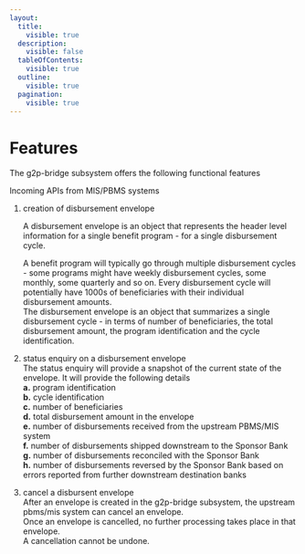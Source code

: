```yaml
---
layout:
  title:
    visible: true
  description:
    visible: false
  tableOfContents:
    visible: true
  outline:
    visible: true
  pagination:
    visible: true
---
```


# Features

The g2p-bridge subsystem offers the following functional features

Incoming APIs from MIS/PBMS systems

1.  creation of disbursement envelope

    A disbursement envelope is an object that represents the header level information for a single benefit program - for a single disbursement cycle.

    A benefit program will typically go through multiple disbursement cycles - some programs might have weekly disbursement cycles, some monthly, some quarterly and so on. Every disbursement cycle will potentially have 1000s of beneficiaries with their individual disbursement amounts.\
    The disbursement envelope is an object that summarizes a single disbursement cycle - in terms of number of beneficiaries,  the total disbursement amount, the program identification and the cycle identification.
2. status enquiry on a disbursement envelope\
   The status enquiry will provide a snapshot of the current state of the envelope. It will provide the following details\
   **a.** program identification\
   **b.** cycle identification\
   **c.** number of beneficiaries\
   **d.** total disbursement amount in the envelope\
   **e.** number of disbursements received from the upstream PBMS/MIS system\
   **f.** number of disbursements shipped downstream to the Sponsor Bank\
   **g.** number of disbursements reconciled with the Sponsor Bank\
   **h.** number of disbursements reversed by the Sponsor Bank based on errors reported from further downstream destination banks&#x20;
3. cancel a disbursent envelope\
   After an envelope is created in the g2p-bridge subsystem, the upstream pbms/mis system can cancel an envelope.\
   Once an envelope is cancelled, no further processing takes place in that envelope. \
   A cancellation cannot be undone.

